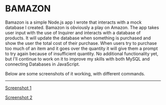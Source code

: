 # BAMAZON

Bamazon is a simple Node.js app I wrote that interacts with a mock database I created.
Bamazon is obviously a play on Amazon. The app takes user input with the use of Inquirer
and interacts with a database of products. It will update the database when something is 
purchased and show the user the total cost of their purchase. When users try to purchase 
too much of an item and it goes over the quantity it will give them a prompt to try again 
because of insufficient quantity. No additional functionality yet, but I'll continue to work 
on it to improve my skills with both MySQL and connecting Databases in JavaScript.

Below are some screenshots of it working, with different commands.

---------------------------------------------------

[Screenshot 1](https://gyazo.com/6eaf4d814f52f7bb365bc6b0db76cbbe)

[Screenshot 2](https://gyazo.com/b92c5e8d7c13378a30d3ef91021bd7ee)